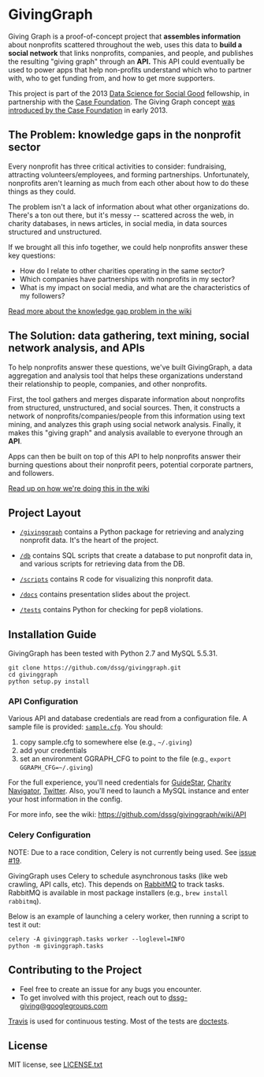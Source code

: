 GivingGraph
========
Giving Graph is a proof-of-concept project that **assembles information** about nonprofits scattered throughout the web, uses this data to **build a social network** that links nonprofits, companies, and people, and publishes the resulting "giving graph" through an **API.** This API could eventually be used to power apps that help non-profits understand which who to partner with, who to get funding from, and how to get more supporters.

This project is part of the 2013 [Data Science for Social Good](http://dssg.io) fellowship, in partnership with the [Case Foundation](http://casefoundation.org). The Giving Graph concept [was introduced by the Case Foundation](http://casefoundation.org/blog/how-new-type-social-graph-could-change-philanthropy) in early 2013.


## The Problem: knowledge gaps in the nonprofit sector
Every nonprofit has three critical activities to consider: fundraising, attracting volunteers/employees, and forming partnerships. Unfortunately, nonprofits aren't learning as much from each other about how to do these things as they could. 

The problem isn't a lack of information about what other organizations do. There's a ton out there, but it's messy -- scattered across the web, in charity databases, in news articles, in social media, in data sources structured and unstructured.

If we brought all this info together, we could help nonprofits answer these key questions:

- How do I relate to other charities operating in the same sector?
- Which companies have partnerships with nonprofits in my sector?
- What is my impact on social media, and what are the characteristics of my followers?

[Read more about the knowledge gap problem in the wiki](http://github.com/dssg/givinggraph/wiki/Problem)

## The Solution: data gathering, text mining, social network analysis, and APIs
To help nonprofits answer these questions, we've built GivingGraph, a data aggregation and analysis tool that helps these organizations understand their relationship to people, companies, and other nonprofits.

First, the tool gathers and merges disparate information about nonprofits from structured, unstructured, and social sources. Then, it constructs a network of nonprofits/companies/people from this information using text mining, and analyzes this graph using social network analysis. Finally, it makes this "giving graph" and analysis available to everyone through an **API**. 

Apps can then be built on top of this API to help nonprofits answer their burning questions about their nonprofit peers, potential corporate partners, and followers. 

[Read up on how we're doing this in the wiki](http://github.com/dssg/givinggraph/wiki/Methodology)

## Project Layout
* [`/givinggraph`](givinggraph) contains a Python package for retrieving and analyzing nonprofit data. It's the heart of the project.
* [`/db`](db) contains SQL scripts that create a database to put nonprofit data in, and various scripts for retrieving data from the DB.
* [`/scripts`](scripts) contains R code for visualizing this nonprofit data.

* [`/docs`](docs) contains presentation slides about the project.
* [`/tests`](tests) contains Python for checking for pep8 violations.

## Installation Guide
GivingGraph has been tested with Python 2.7 and MySQL 5.5.31.

    git clone https://github.com/dssg/givinggraph.git
    cd givinggraph
    python setup.py install

### API Configuration
Various API and database credentials are read from a configuration file. A sample file is provided: [`sample.cfg`](https://github.com/dssg/givinggraph/blob/master/sample.cfg). You should:

1. copy sample.cfg to somewhere else (e.g., `~/.giving`)
2. add your credentials
3. set an environment GGRAPH_CFG to point to the file (e.g., `export GGRAPH_CFG=~/.giving`)

For the full experience, you'll need credentials for [GuideStar](http://www.guidestar.org/), [Charity Navigator](http://www.charitynavigator.org/), [Twitter](http://twitter.com). Also, you'll need to launch a MySQL instance and enter your host information in the config.

For more info, see the wiki: https://github.com/dssg/givinggraph/wiki/API

### Celery Configuration

NOTE: Due to a race condition, Celery is not currently being used. See [issue #19](https://github.com/dssg/givinggraph/issues/19).

GivingGraph uses Celery to schedule asynchronous tasks (like web crawling, API
calls, etc). This depends on [RabbitMQ](http://www.rabbitmq.com/) to track
tasks. RabbitMQ is available in most package installers (e.g., `brew install
rabbitmq`).

Below is an example of launching a celery worker, then running a script to test it out:

```
celery -A givinggraph.tasks worker --loglevel=INFO
python -m givinggraph.tasks
```

## Contributing to the Project
- Feel free to create an issue for any bugs you encounter.
- To get involved with this project, reach out to <dssg-giving@googlegroups.com>

[Travis](https://travis-ci.org/dssg/givinggraph) is used for continuous testing. Most of the tests are [doctests](http://docs.python.org/2/library/doctest.html).

## License
MIT license, see [LICENSE.txt](LICENSE.txt)
